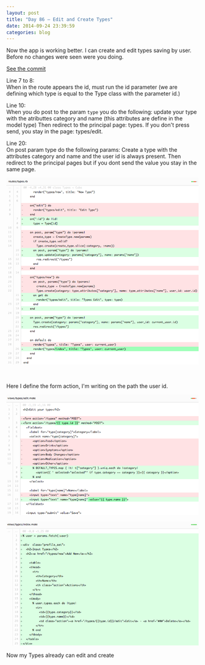 ```yaml
---
layout: post
title: "Day 86 – Edit and Create Types"
date: 2014-09-24 23:39:59
categories: blog
---
```


Now the app is working better.
I can create and edit types saving by user.
Before no changes were seen were you doing.

[See the commit][1]

[1]: https://github.com/migraine-io/migraine-app/commit/ed6a498308a559ce62794da8aeb56a13b1774164

Line 7 to 8:  
When in the route appears the id, must run the id parameter (we are defining which type is equal to the Type class with the parameter id.)  

Line 10:  
When you do post to the param `type` you do the following:
update your type with the atributtes category and name (this attributes are define in the model type)
Then redirect to the principal page: types.
If you don't press send, you stay in the page: types/edit.  

Line 20:  
On post param type do the following params:
Create a type with the attributes category and name and the user id is always present.
Then redirect to the principal pages but if you dont send the value you stay in the same page.

![create_edit_types1](/images/create_edit_types1.jpg)

<br>  

Here I define the form action, I'm writing on the path the user id.

![create_edit_types2](/images/create_edit_types2.jpg)

![create_edit_types3](/images/create_edit_types3.jpg)

Now my Types already can edit and create

